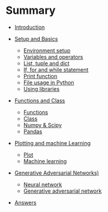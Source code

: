# Summary

* [Introduction](./README.md)

* [Setup and Basics]()
  * [Environment setup](./markdown/setup.md)
  * [Variables and operators](./markdown/variables.md)
  * [List, tuple and dict](./markdown/list_dict.md)
  * [If, for and while statement](./markdown/if_for.md)
  * [Print function](./markdown/print.md)
  * [File usage in Python](./markdown/file.md)
  * [Using libraries](./markdown/library.md)

* [Functions and Class]()
  * [Functions](./markdown/function.md)
  * [Class](./markdown/class.md)
  * [Numpy & Scipy](./markdown/numpy.md)
  * [Pandas](./markdown/pandas.md)

* [Plotting and machine Learning]()
  * [Plot](./markdown/plot.md)
  * [Machine learning](./markdown/machine_learning.md)

* [Generative Adversarial Networks)]()
  * [Neural network](./markdown/neural_network.md)
  * [Generative adversarial network](./markdown/gan.md)

* [Answers](./markdown/answer.md)
